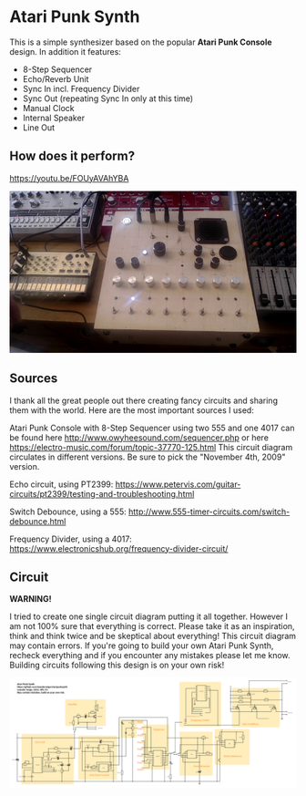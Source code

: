 # Atari Punk Synth

This is a simple synthesizer based on the popular **Atari Punk Console** design. In addition it features:
* 8-Step Sequencer
* Echo/Reverb Unit
* Sync In incl. Frequency Divider
* Sync Out (repeating Sync In only at this time)
* Manual Clock
* Internal Speaker
* Line Out

## How does it perform?

https://youtu.be/FOUyAVAhYBA

[![Watch the video](images/videostill.jpg)](https://youtu.be/FOUyAVAhYBA)


## Sources

I thank all the great people out there creating fancy circuits and sharing them with the world. Here are the most important sources I used:

Atari Punk Console with 8-Step Sequencer using two 555 and one 4017 can be found here http://www.owyheesound.com/sequencer.php or here https://electro-music.com/forum/topic-37770-125.html This circuit diagram circulates in different versions. Be sure to pick the "November 4th, 2009" version.

Echo circuit, using PT2399: https://www.petervis.com/guitar-circuits/pt2399/testing-and-troubleshooting.html

Switch Debounce, using a 555: http://www.555-timer-circuits.com/switch-debounce.html

Frequency Divider, using a 4017: https://www.electronicshub.org/frequency-divider-circuit/

## Circuit

**WARNING!**

I tried to create one single circuit diagram putting it all together. However I am not 100% sure that everything is correct. Please take it as an inspiration, think and think twice and be skeptical about everything! This circuit diagram may contain errors. If you're going to build your own Atari Punk Synth, recheck everything and if you encounter any mistakes please let me know. Building circuits following this design is on your own risk!

![Circuit Diagram](circuit/circuitdiagram.png)
